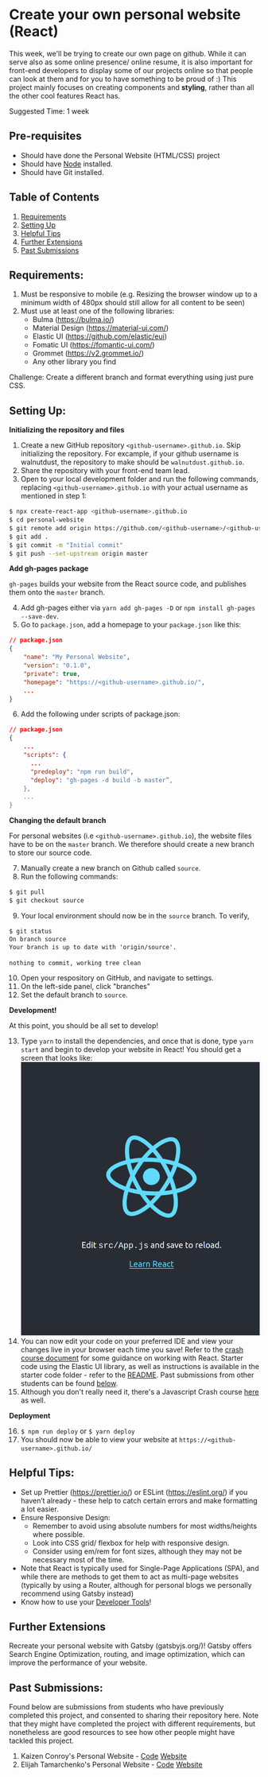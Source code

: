 # Create your own personal website (React)

This week, we'll be trying to create our own page on github. While it can serve also as some online presence/ online resume, it is also important for front-end developers to display some of our projects online so that people can look at them and for you to have something to be proud of :) This project mainly focuses on creating components and **styling**, rather than all the other cool features React has.

Suggested Time: 1 week

## Pre-requisites

- Should have done the Personal Website (HTML/CSS) project
- Should have [Node](https://nodejs.org/en/) installed.
- Should have Git installed.

## Table of Contents

1. [Requirements](#requirements)
2. [Setting Up](#setting-up)
3. [Helpful Tips](#helpful-tips)
4. [Further Extensions](#further-extensions)
5. [Past Submissions](#past-submissions)

## Requirements:

1. Must be responsive to mobile (e.g. Resizing the browser window up to a minimum width of 480px should still allow for all content to be seen)
2. Must use at least one of the following libraries:
   - Bulma (https://bulma.io/)
   - Material Design (https://material-ui.com/)
   - Elastic UI (https://github.com/elastic/eui)
   - Fomatic UI (https://fomantic-ui.com/)
   - Grommet (https://v2.grommet.io/)
   - Any other library you find

Challenge: Create a different branch and format everything using just pure CSS.

## Setting Up:

**Initializing the repository and files**

1. Create a new GitHub repository `<github-username>.github.io`. Skip initializing the repository. For excample, if your github username is walnutdust, the repository to make should be `walnutdust.github.io`.
2. Share the repository with your front-end team lead.
3. Open to your local development folder and run the following commands, replacing `<github-username>.github.io` with your actual username as mentioned in step 1:

```bash
$ npx create-react-app <github-username>.github.io
$ cd personal-website
$ git remote add origin https://github.com/<github-username>/<github-username>.github.io.git
$ git add .
$ git commit -m "Initial commit"
$ git push --set-upstream origin master
```

**Add gh-pages package**

`gh-pages` builds your website from the React source code, and publishes them onto the `master` branch.

4. Add gh-pages either via `yarn add gh-pages -D` or `npm install gh-pages --save-dev`.
5. Go to `package.json`, add a homepage to your `package.json` like this:

```json
// package.json
{
    "name": "My Personal Website",
    "version": "0.1.0",
    "private": true,
    "homepage": "https://<github-username>.github.io/",
    ...
}
```

6. Add the following under scripts of package.json:

```json
// package.json
{
    ...
    "scripts": {
      ...
      "predeploy": "npm run build",
      "deploy": "gh-pages -d build -b master”,
    },
    ...
}
```

**Changing the default branch**

For personal websites (i.e `<github-username>.github.io`), the website files have to be on the `master` branch. We therefore should create a new branch to store our source code.

7. Manually create a new branch on Github called `source`.
8. Run the following commands:

```bash
$ git pull
$ git checkout source
```

9. Your local environment should now be in the `source` branch. To verify,

```
$ git status
On branch source
Your branch is up to date with 'origin/source'.

nothing to commit, working tree clean
```

10. Open your respository on GitHub, and navigate to settings.
11. On the left-side panel, click "branches"
12. Set the default branch to `source`.

**Development!**

At this point, you should be all set to develop!

13. Type `yarn` to install the dependencies, and once that is done, type `yarn start` and begin to develop your website in React! You should get a screen that looks like:
    ![React Starting Screen](Images/react_start.png)
14. You can now edit your code on your preferred IDE and view your changes live in your browser each time you save! Refer to the [crash course document](react-crash-course.md) for some guidance on working with React. Starter code using the Elastic UI library, as well as instructions is available in the starter code folder - refer to the [README](./Starter%20Code/README.md). Past submissions from other students can be found [below](#Past-submissions).
15. Although you don't really need it, there's a Javascript Crash course [here](../Hacker%20News%20Application/js-crash-course.md) as well.

**Deployment**

16. `$ npm run deploy` or `$ yarn deploy`
17. You should now be able to view your website at `https://<github-username>.github.io/`

## Helpful Tips:

- Set up Prettier (https://prettier.io/) or ESLint (https://eslint.org/) if you haven’t already - these help to catch certain errors and make formatting a lot easier.
- Ensure Responsive Design:
  - Remember to avoid using absolute numbers for most widths/heights where possible.
  - Look into CSS grid/ flexbox for help with responsive design.
  - Consider using em/rem for font sizes, although they may not be necessary most of the time.
- Note that React is typically used for Single-Page Applications (SPA), and while there are methods to get them to act as multi-page websites (typically by using a Router, although for personal blogs we personally recommend using Gatsby instead)
- Know how to use your [Developer Tools](../Basic%20Tools/Developer%20Tools.md)!

## Further Extensions

Recreate your personal website with Gatsby (gatsbyjs.org/)! Gatsby offers Search Engine Optimization, routing, and image optimization, which can improve the performance of your website.

## Past Submissions:

Found below are submissions from students who have previously completed this project, and consented to sharing their repository here. Note that they might have completed the project with different requirements, but nonetheless are good resources to see how other people might have tackled this project.

1. Kaizen Conroy's Personal Website - [Code](https://github.com/kaizen3031593/kaizen3031593.github.io/tree/source) [Website](https://kaizen3031593.github.io/)
2. Elijah Tamarchenko's Personal Website - [Code](https://github.com/Conqueror1776/Conqueror1776.github.io) [Website](https://conqueror1776.github.io/)
